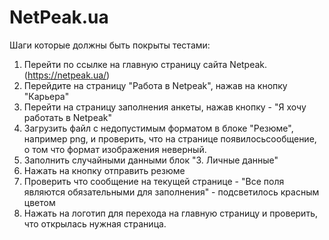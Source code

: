# NetPeak.ua

Шаги которые должны быть покрыты тестами:

1. Перейти по ссылке на главную страницу сайта Netpeak. (https://netpeak.ua/)
2. Перейдите на страницу "Работа в Netpeak", нажав на кнопку "Карьера"
3. Перейти на страницу заполнения анкеты, нажав кнопку - "Я хочу работать в Netpeak"
4. Загрузить файл с недопустимым форматом в блоке "Резюме", например png, и проверить, что на странице появилосьсообщение, о том что формат изображения неверный.
5. Заполнить случайными данными блок "3. Личные данные"
6. Нажать на кнопку отправить резюме
7. Проверить что сообщение на текущей странице - "Все поля являются обязательными для заполнения" - подсветилось красным цветом
8. Нажать на логотип для перехода на главную страницу и проверить, что открылась нужная страница.



